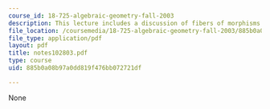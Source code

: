 ```yaml
---
course_id: 18-725-algebraic-geometry-fall-2003
description: This lecture includes a discussion of fibers of morphisms.
file_location: /coursemedia/18-725-algebraic-geometry-fall-2003/885b0a08b97a0dd819f476bb072721df_notes102803.pdf
file_type: application/pdf
layout: pdf
title: notes102803.pdf
type: course
uid: 885b0a08b97a0dd819f476bb072721df

---
```

None
